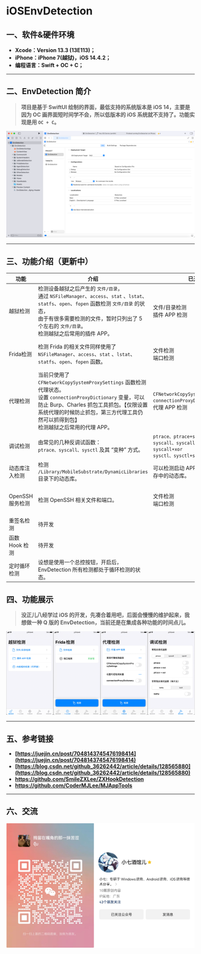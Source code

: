# iOSEnvDetection

## 一、软件&硬件环境

- **Xcode：Version 13.3 (13E113)；**
- **iPhone：iPhone 7(越狱)，iOS 14.4.2；**
- **编程语言：Swift + OC + C；**

****



## 二、EnvDetection 简介

> **项目是基于 SwiftUI 绘制的界面，最低支持的系统版本是 iOS 14，主要是因为 OC 画界面短时间学不会，所以低版本的 iOS 系统就不支持了。功能实现是用 `OC + C`。**

![image-20230505235611927](images/image-20230505235611927.png)

****



## 三、功能介绍（更新中）

| 功能             | 介绍                                                         | 已开发                                                       | 待开发                     |
| ---------------- | ------------------------------------------------------------ | ------------------------------------------------------------ | -------------------------- |
| 越狱检测         | 检测设备越狱之后产生的 `文件/目录`，<br />通过 `NSFileManager`、`access`、`stat` 、`lstat`、`statfs`、`open`、`fopen` 函数检测 `文件/目录` 的状态，<br />由于有很多需要检测的文件，暂时只列出了 5 个左右的 `文件/目录`。<br />检测越狱之后常用的插件 APP。 | 文件/目录检测<br />插件 APP 检测                             | 内核相关检测               |
| Frida检测        | 检测 Frida 的相关文件同样使用了 `NSFileManager`、`access`、`stat` 、`lstat`、`statfs`、`open`、`fopen` 函数。 | 文件检测<br />端口检测                                       | 进程检测<br />内存特征检测 |
| 代理检测         | 当前只使用了 `CFNetworkCopySystemProxySettings` 函数检测代理状态。<br />设置 `connectionProxyDictionary` 变量，可以防止 Burp、Charles 抓包工具抓包。【仅限设置系统代理的时候防止抓包，第三方代理工具仍然可以抓得到包】<br />检测越狱之后常用的代理 APP。 | `CFNetworkCopySystemProxySettings`<br />`connectionProxyDictionary`<br />代理 APP 检测 | 其他代理检测的方式         |
| 调试检测         | 由常见的几种反调试函数：<br />`ptrace、syscall、sysctl` 及其 “变种” 方式。 | `ptrace、ptrace+svc、ptrace+xor`<br />`syscall、syscall+svc、syscall+xor`<br />`sysctl、sysctl+svc、sysctl+xor` | `isatty、ioctl`            |
| 动态库注入检测   | 检测 `/Library/MobileSubstrate/DynamicLibraries` 目录下的动态库。 | 可以检测启动 APP 之后，加载到内存中的动态库。                | 刷新功能待完善             |
| OpenSSH 服务检测 | 检测 OpenSSH 相关文件和端口。                                | 文件检测<br />端口检测                                       | 22 端口貌似检测有点问题    |
| 重签名检测       | 待开发                                                       |                                                              |                            |
| 函数 Hook 检测   | 待开发                                                       |                                                              |                            |
| 定时循环检测     | 设想是使用一个总控按钮，开启后，EnvDetection 所有检测都处于循环检测的状态。 |                                                              |                            |



## 四、功能展示

> **没正儿八经学过 iOS 的开发，先凑合着用吧，后面会慢慢的维护起来，我想做一种 Q 版的 EnvDetection，当前还是在集成各种功能的时间点儿。**

![image-20230506000848638](images/image-20230506000848638.png)

****



## 五、参考链接

- **[https://juejin.cn/post/7048143745476198414](https://juejin.cn/post/7048143745476198414)**
- **[https://blog.csdn.net/github_36262442/article/details/128565880](https://blog.csdn.net/github_36262442/article/details/128565880)**
- **https://github.com/SmileZXLee/ZXHookDetection**
- **https://github.com/CoderMJLee/MJAppTools**

****



## 六、交流

![image-20230403151534653](images/image-20230403151534653.png)
